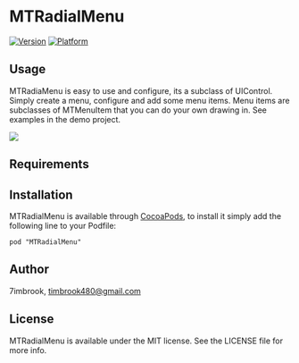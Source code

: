 # MTRadialMenu

[![Version](http://cocoapod-badges.herokuapp.com/v/MTRadialMenu/badge.png)](http://cocoadocs.org/docsets/MTRadialMenu)
[![Platform](http://cocoapod-badges.herokuapp.com/p/MTRadialMenu/badge.png)](http://cocoadocs.org/docsets/MTRadialMenu)

## Usage

MTRadiaMenu is easy to use and configure, its a subclass of UIControl. Simply create a menu, configure and add some menu items. Menu items are subclasses of MTMenuItem that you can do your own drawing in. See examples in the demo project. 

![](https://raw.github.com/7imbrook/MTRadialMenu/master/Assets/animation.gif)

## Requirements

## Installation

MTRadialMenu is available through [CocoaPods](http://cocoapods.org), to install
it simply add the following line to your Podfile:

    pod "MTRadialMenu"

## Author

7imbrook, timbrook480@gmail.com

## License

MTRadialMenu is available under the MIT license. See the LICENSE file for more info.

